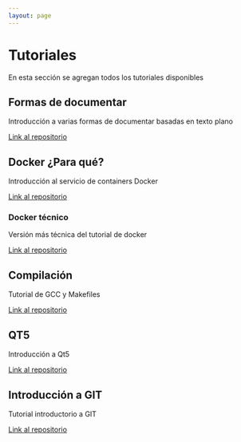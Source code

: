 ```yaml
---
layout: page
---
```


# Tutoriales

En esta sección se agregan todos los tutoriales disponibles


## Formas de documentar

Introducción a varias formas de documentar basadas en texto plano

[Link al repositorio](https://github.com/mlafroce/mlafroce.github.io/tree/master/tutorials/es/formas-documentar)


## Docker ¿Para qué?

Introducción al servicio de containers Docker

[Link al repositorio](https://github.com/mlafroce/mlafroce.github.io/tree/master/tutorials/es/docker-para-que)


### Docker técnico

Versión más técnica del tutorial de docker

[Link al repositorio](https://github.com/mlafroce/mlafroce.github.io/tree/master/tutorials/es/docker-tecnico)


## Compilación

Tutorial de GCC y Makefiles

[Link al repositorio](https://github.com/mlafroce/mlafroce.github.io/tree/master/tutorials/es/compilacion)


## QT5

Introducción a Qt5

[Link al repositorio](https://github.com/mlafroce/mlafroce.github.io/tree/master/tutorials/es/qt5)


## Introducción a GIT

Tutorial introductorio a GIT

[Link al repositorio](https://github.com/mlafroce/mlafroce.github.io/tree/master/tutorials/es/introduccion-a-git)

